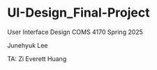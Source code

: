 # UI-Design_Final-Project

User Interface Design
COMS 4170 Spring 2025

Junehyuk Lee

TA: Zi Everett Huang
